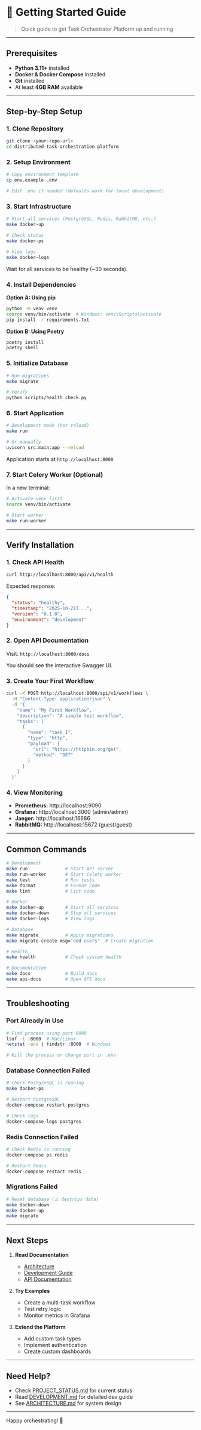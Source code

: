 # 🚀 Getting Started Guide

> Quick guide to get Task Orchestrator Platform up and running

---

## Prerequisites

- **Python 3.11+** installed
- **Docker & Docker Compose** installed
- **Git** installed
- At least **4GB RAM** available

---

## Step-by-Step Setup

### 1. Clone Repository

```bash
git clone <your-repo-url>
cd distributed-task-orchestration-platform
```

### 2. Setup Environment

```bash
# Copy environment template
cp env.example .env

# Edit .env if needed (defaults work for local development)
```

### 3. Start Infrastructure

```bash
# Start all services (PostgreSQL, Redis, RabbitMQ, etc.)
make docker-up

# Check status
make docker-ps

# View logs
make docker-logs
```

Wait for all services to be healthy (~30 seconds).

### 4. Install Dependencies

**Option A: Using pip**
```bash
python -m venv venv
source venv/bin/activate  # Windows: venv\Scripts\activate
pip install -r requirements.txt
```

**Option B: Using Poetry**
```bash
poetry install
poetry shell
```

### 5. Initialize Database

```bash
# Run migrations
make migrate

# Verify
python scripts/health_check.py
```

### 6. Start Application

```bash
# Development mode (hot reload)
make run

# Or manually
uvicorn src.main:app --reload
```

Application starts at `http://localhost:8000`

### 7. Start Celery Worker (Optional)

In a new terminal:

```bash
# Activate venv first
source venv/bin/activate

# Start worker
make run-worker
```

---

## Verify Installation

### 1. Check API Health

```bash
curl http://localhost:8000/api/v1/health
```

Expected response:
```json
{
  "status": "healthy",
  "timestamp": "2025-10-21T...",
  "version": "0.1.0",
  "environment": "development"
}
```

### 2. Open API Documentation

Visit: `http://localhost:8000/docs`

You should see the interactive Swagger UI.

### 3. Create Your First Workflow

```bash
curl -X POST http://localhost:8000/api/v1/workflows \
  -H "Content-Type: application/json" \
  -d '{
    "name": "My First Workflow",
    "description": "A simple test workflow",
    "tasks": [
      {
        "name": "task_1",
        "type": "http",
        "payload": {
          "url": "https://httpbin.org/get",
          "method": "GET"
        }
      }
    ]
  }'
```

### 4. View Monitoring

- **Prometheus:** http://localhost:9090
- **Grafana:** http://localhost:3000 (admin/admin)
- **Jaeger:** http://localhost:16686
- **RabbitMQ:** http://localhost:15672 (guest/guest)

---

## Common Commands

```bash
# Development
make run              # Start API server
make run-worker       # Start Celery worker
make test             # Run tests
make format           # Format code
make lint             # Lint code

# Docker
make docker-up        # Start all services
make docker-down      # Stop all services
make docker-logs      # View logs

# Database
make migrate          # Apply migrations
make migrate-create msg="add users"  # Create migration

# Health
make health           # Check system health

# Documentation
make docs             # Build docs
make api-docs         # Open API docs
```

---

## Troubleshooting

### Port Already in Use

```bash
# Find process using port 8000
lsof -i :8000  # Mac/Linux
netstat -ano | findstr :8000  # Windows

# Kill the process or change port in .env
```

### Database Connection Failed

```bash
# Check PostgreSQL is running
make docker-ps

# Restart PostgreSQL
docker-compose restart postgres

# Check logs
docker-compose logs postgres
```

### Redis Connection Failed

```bash
# Check Redis is running
docker-compose ps redis

# Restart Redis
docker-compose restart redis
```

### Migrations Failed

```bash
# Reset database (⚠️ destroys data)
make docker-down
make docker-up
make migrate
```

---

## Next Steps

1. **Read Documentation**
   - [Architecture](ARCHITECTURE.md)
   - [Development Guide](../DEVELOPMENT.md)
   - [API Documentation](http://localhost:8000/docs)

2. **Try Examples**
   - Create a multi-task workflow
   - Test retry logic
   - Monitor metrics in Grafana

3. **Extend the Platform**
   - Add custom task types
   - Implement authentication
   - Create custom dashboards

---

## Need Help?

- Check [PROJECT_STATUS.md](../PROJECT_STATUS.md) for current status
- Read [DEVELOPMENT.md](../DEVELOPMENT.md) for detailed dev guide
- See [ARCHITECTURE.md](ARCHITECTURE.md) for system design

---

Happy orchestrating! 🎉

